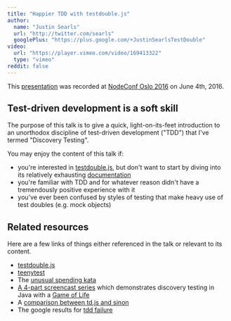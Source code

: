 ```yaml
---
title: "Happier TDD with testdouble.js"
author:
  name: "Justin Searls"
  url: "http://twitter.com/searls"
  googlePlus: "https://plus.google.com/+JustinSearlsTestDouble"
video:
  url: "https://player.vimeo.com/video/169413322"
  type: "vimeo"
reddit: false
---
```


This [presentation](https://vimeo.com/169413322) was recorded at
[NodeConf Oslo 2016](http://oslo.nodeconf.com) on June 4th, 2016.

## Test-driven development is a soft skill

The purpose of this talk is to give a quick, light-on-its-feet introduction to
an unorthodox discipline of test-driven development ("TDD") that I've termed
"Discovery Testing".

You may enjoy the content of this talk if:

* you're interested in
[testdouble.js](https://github.com/testdouble/testdouble.js), but don't want to
start by diving into its relatively exhausting
[documentation](https://github.com/testdouble/testdouble.js/tree/master/docs)
* you're familiar with TDD and for whatever reason didn't have a tremendously
positive experience with it
* you've ever been confused by styles of testing that make heavy use of test
doubles (e.g. mock objects)

## Related resources

Here are a few links of things either referenced in the talk or relevant to its
content.

* [testdouble.js](https://github.com/testdouble/testdouble.js)
* [teenytest](https://github.com/testdouble/teenytest)
* The [unusual spending kata](https://github.com/testdouble/unusual-spending)
* [A 4-part screencast
series](http://blog.testdouble.com/posts/2015-09-10-how-i-use-test-doubles.html)
which demonstrates discovery testing in Java with a [Game of
Life](https://en.wikipedia.org/wiki/Conway's_Game_of_Life)
* A [comparison between td.js and
sinon](http://blog.testdouble.com/posts/2016-03-13-testdouble-vs-sinon.html)
* The google results for [tdd
failure](http://www.google.com/search?q=tdd%20failure)

